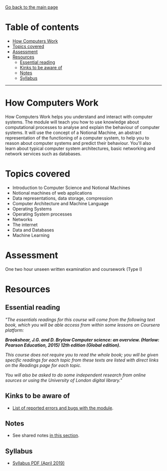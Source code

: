 [Go back to the main page](https://github.com/world-class/REPL)

# Table of contents
<!-- vim-markdown-toc GFM -->

* [How Computers Work](#how-computers-work)
* [Topics covered](#topics-covered)
* [Assessment](#assessment)
* [Resources](#resources)
    * [Essential reading](#essential-reading)
    * [Kinks to be aware of](#kinks-to-be-aware-of)
    * [Notes](#notes)
    * [Syllabus](#syllabus)

<!-- vim-markdown-toc -->

---

# How Computers Work

How Computers Work helps you understand and interact with computer
systems. The module will teach you how to use knowledge about
computational processes to analyse and explain the behaviour of computer
systems. It will use the concept of a Notional Machine, an abstract
representation of the functioning of a computer system, to help you to
reason about computer systems and predict their behaviour. You'll also
learn about typical computer system architectures, basic networking and
network services such as databases.

# Topics covered

- Introduction to Computer Science and Notional Machines
- Notional machines of web applications
- Data representations, data storage, compression
- Computer Architecture and Machine Language
- Operating Systems
- Operating System processes
- Networks
- The internet
- Data and Databases
- Machine Learning

# Assessment

One two hour unseen written examination and coursework (Type I)

# Resources
## Essential reading
_"The essentials readings for this course will come from the following text book, which you will be able access from within some lessons on Coursera platform:_

_**Brookshear, J.G. and D. Brylow Computer science: an overview. (Harlow: Pearson Education, 2015) 12th edition (Global edition).**_

_This course does not require you to read the whole book; you will be given specific readings for each topic from these texts are listed with direct links on the Readings page for each topic._

_You will also be asked to do some independent research from online sources or using the University of London digital library."_

## Kinks to be aware of
- [List of reported errors and bugs with the module](../../../kinks/level4/how_computers_work/).

## Notes
- See shared notes [in this section](../../../notes/how_computers_work).

## Syllabus
- [Syllabus PDF (April 2019)](./resources/syllabus_HCW_CM1030.pdf)
